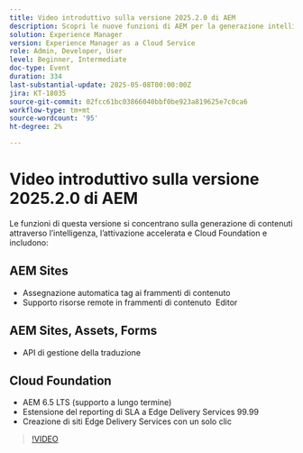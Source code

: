 ```yaml
---
title: Video introduttivo sulla versione 2025.2.0 di AEM
description: Scopri le nuove funzioni di AEM per la generazione intelligente di contenuti, l’attivazione più rapida e il supporto cloud affidabile, tra cui l’assegnazione tag automatica, l’editing remoto delle risorse e il 99,99% di SLA.
solution: Experience Manager
version: Experience Manager as a Cloud Service
role: Admin, Developer, User
level: Beginner, Intermediate
doc-type: Event
duration: 334
last-substantial-update: 2025-05-08T00:00:00Z
jira: KT-18035
source-git-commit: 02fcc61bc03866040bbf0be923a819625e7c0ca6
workflow-type: tm+mt
source-wordcount: '95'
ht-degree: 2%

---
```



# Video introduttivo sulla versione 2025.2.0 di AEM

Le funzioni di questa versione si concentrano sulla generazione di contenuti attraverso l’intelligenza, l’attivazione accelerata e Cloud Foundation e includono:

## AEM Sites

* Assegnazione automatica tag ai frammenti di contenuto
* Supporto risorse remote in frammenti di contenuto  Editor

## AEM Sites, Assets, Forms

* API di gestione della traduzione

## Cloud Foundation

* AEM 6.5 LTS (supporto a lungo termine)
* Estensione del reporting di SLA a Edge Delivery Services 99.99
* Creazione di siti Edge Delivery Services con un solo clic

>[!VIDEO](https://video.tv.adobe.com/v/3458080/?learn=on&enablevpops)

<!-- 
Have questions about the release?  Discuss the release in [Experience League Communities](https://adobe.ly/4l2AibQ)
-->